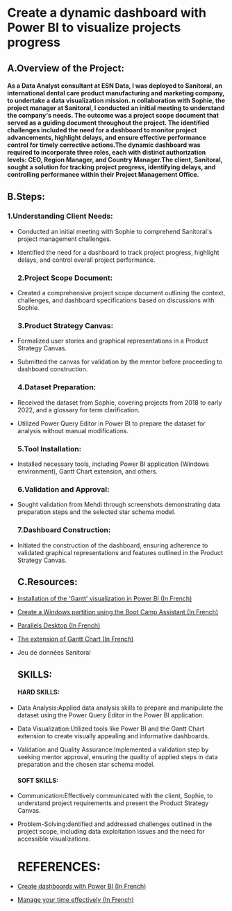 #  Create a dynamic dashboard with Power BI to visualize projects progress

## A.Overview of the Project:
#### As a Data Analyst consultant at ESN Data, I was deployed to Sanitoral, an international dental care product manufacturing and marketing company, to undertake a data visualization mission. n collaboration with Sophie, the project manager at Sanitoral, I conducted an initial meeting to understand the company's needs. The outcome was a project scope document that served as a guiding document throughout the project. The identified challenges included the need for a dashboard to monitor project advancements, highlight delays, and ensure effective performance control for timely corrective actions.The dynamic dashboard was required to incorporate three roles, each with distinct authorization levels: CEO, Region Manager, and Country Manager.The client, Sanitoral, sought a solution for tracking project progress, identifying delays, and controlling performance within their Project Management Office.


## B.Steps:
  
   ### 1.Understanding Client Needs:
- Conducted an initial meeting with Sophie to comprehend Sanitoral's project management challenges.
- Identified the need for a dashboard to track project progress, highlight delays, and control overall project performance.
   ### 2.Project Scope Document:
- Created a comprehensive project scope document outlining the context, challenges, and dashboard specifications based on discussions with Sophie.

   ### 3.Product Strategy Canvas:
- Formalized user stories and graphical representations in a Product Strategy Canvas.
- Submitted the canvas for validation by the mentor before proceeding to dashboard construction.
 
   ### 4.Dataset Preparation:
- Received the dataset from Sophie, covering projects from 2018 to early 2022, and a glossary for term clarification.
- Utilized Power Query Editor in Power BI to prepare the dataset for analysis without manual modifications.
 
   ### 5.Tool Installation:
- Installed necessary tools, including Power BI application (Windows environment), Gantt Chart extension, and others.

   ### 6.Validation and Approval:
- Sought validation from Mehdi through screenshots demonstrating data preparation steps and the selected star schema model.
      
   ### 7.Dashboard Construction:
- Initiated the construction of the dashboard, ensuring adherence to validated graphical representations and features outlined in the Product Strategy Canvas.


  ## C.Resources:
 - [Installation of the 'Gantt' visualization in Power BI (In French)](https://s3.eu-west-1.amazonaws.com/course.oc-static.com/projects/DAN_V2_P8/Installation+Gantt+(1).pdf)
- [Create a Windows partition using the Boot Camp Assistant (In French)](https://support.apple.com/fr-fr/102622#:~:text=Cr%C3%A9er%20une%20partition%20Windows%20%C3%A0,cl%C3%A9%20USB%20sur%20votre%20Mac.)
- [Parallels Desktop (In French)](https://download.parallels.com/desktop/v18/docs/fr_FR/Parallels%20Desktop%20User's%20Guide/index.htm)
- [The extension of Gantt Chart (In French)](https://appsource.microsoft.com/fr-fr/product/power-bi-visuals/wa104380765?tab=overview)
- Jeu de données Sanitoral


  ## SKILLS:
     #### HARD SKILLS:
- Data Analysis:Applied data analysis skills to prepare and manipulate the dataset using the Power Query Editor in the Power BI application.
- Data Visualization:Utilized tools like Power BI and the Gantt Chart extension to create visually appealing and informative dashboards.
- Validation and Quality Assurance:Implemented a validation step by seeking mentor approval, ensuring the quality of applied steps in data preparation and the chosen star schema model.
     #### SOFT SKILLS:
- Communication:Effectively communicated with the client, Sophie, to understand project requirements and present the Product Strategy Canvas.
- Problem-Solving:dentified and addressed challenges outlined in the project scope, including data exploitation issues and the need for accessible visualizations.

  # REFERENCES:
- [Create dashboards with Power BI (In French)](https://openclassrooms.com/fr/courses/7110891-realisez-des-dashboards-avec-power-bi)
- [Manage your time effectively (In French)](https://openclassrooms.com/fr/courses/5944991-gerez-votre-temps-efficacement?archived-source=5166341)

